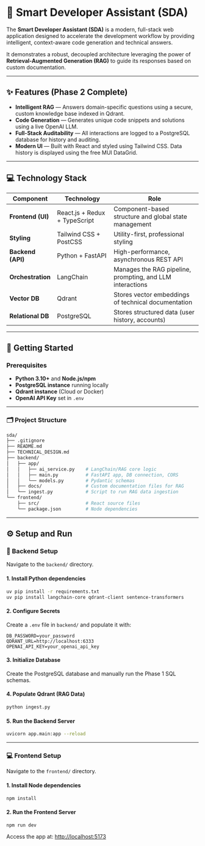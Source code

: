 # 🧠 Smart Developer Assistant (SDA)

The **Smart Developer Assistant (SDA)** is a modern, full-stack web application designed to accelerate the development workflow by providing intelligent, context-aware code generation and technical answers.

It demonstrates a robust, decoupled architecture leveraging the power of **Retrieval-Augmented Generation (RAG)** to guide its responses based on custom documentation.

---

## ✨ Features (Phase 2 Complete)

- **Intelligent RAG** — Answers domain-specific questions using a secure, custom knowledge base indexed in Qdrant.  
- **Code Generation** — Generates unique code snippets and solutions using a live OpenAI LLM.  
- **Full-Stack Auditability** — All interactions are logged to a PostgreSQL database for history and auditing.  
- **Modern UI** — Built with React and styled using Tailwind CSS. Data history is displayed using the free MUI DataGrid.

---

## 💻 Technology Stack

| Component | Technology | Role |
|------------|-------------|------|
| **Frontend (UI)** | React.js + Redux + TypeScript | Component-based structure and global state management |
| **Styling** | Tailwind CSS + PostCSS | Utility-first, professional styling |
| **Backend (API)** | Python + FastAPI | High-performance, asynchronous REST API |
| **Orchestration** | LangChain | Manages the RAG pipeline, prompting, and LLM interactions |
| **Vector DB** | Qdrant | Stores vector embeddings of technical documentation |
| **Relational DB** | PostgreSQL | Stores structured data (user history, accounts) |

---

## 🚀 Getting Started

### Prerequisites

- **Python 3.10+** and **Node.js/npm**  
- **PostgreSQL instance** running locally  
- **Qdrant instance** (Cloud or Docker)  
- **OpenAI API Key** set in `.env`

---

### 🗂️ Project Structure

```bash
sda/
├── .gitignore
├── README.md
├── TECHNICAL_DESIGN.md
├── backend/
│   ├── app/
│   │   ├── ai_service.py    # LangChain/RAG core logic
│   │   ├── main.py          # FastAPI app, DB connection, CORS
│   │   └── models.py        # Pydantic schemas
│   ├── docs/                # Custom documentation files for RAG
│   └── ingest.py            # Script to run RAG data ingestion
└── frontend/
    ├── src/                 # React source files
    └── package.json         # Node dependencies
```

---

## ⚙️ Setup and Run

### 🧩 Backend Setup

Navigate to the `backend/` directory.

#### 1. Install Python dependencies

```bash
uv pip install -r requirements.txt
uv pip install langchain-core qdrant-client sentence-transformers
```

#### 2. Configure Secrets

Create a `.env` file in `backend/` and populate it with:

```env
DB_PASSWORD=your_password
QDRANT_URL=http://localhost:6333
OPENAI_API_KEY=your_openai_api_key
```

#### 3. Initialize Database

Create the PostgreSQL database and manually run the Phase 1 SQL schemas.

#### 4. Populate Qdrant (RAG Data)

```bash
python ingest.py
```

#### 5. Run the Backend Server

```bash
uvicorn app.main:app --reload
```

---

### 💻 Frontend Setup

Navigate to the `frontend/` directory.

#### 1. Install Node dependencies

```bash
npm install
```

#### 2. Run the Frontend Server

```bash
npm run dev
```

Access the app at: [http://localhost:5173](http://localhost:5173)
